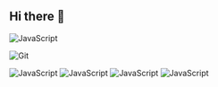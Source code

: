 ## Hi there 👋

![JavaScript](https://custom-icon-badges.demolab.com/badge/-JavaScript-F7DF1E?style=for-the-badge&logo=javascript&logoWidth=30&logoColor=black)

![Git](https://custom-icon-badges.demolab.com/badge/-Git-F05032?style=flat-square&logo=git&logoColor=white)

![JavaScript](https://custom-icon-badges.demolab.com/badge/-JavaScript-F7DF1E?style=flat)
![JavaScript](https://custom-icon-badges.demolab.com/badge/-JavaScript-F7DF1E?style=flat-square)
![JavaScript](https://custom-icon-badges.demolab.com/badge/-JavaScript-F7DF1E?style=for-the-badge)
![JavaScript](https://custom-icon-badges.demolab.com/badge/-JavaScript-F7DF1E?style=plastic)

<!--
**NoJi-nx/NoJi-nx** is a ✨ _special_ ✨ repository because its `README.md` (this file) appears on your GitHub profile.

Here are some ideas to get you started:

- 🔭 I’m currently working on ...
- 🌱 I’m currently learning ...
- 👯 I’m looking to collaborate on ...
- 🤔 I’m looking for help with ...
- 💬 Ask me about ...
- 📫 How to reach me: ...
- 😄 Pronouns: ...
- ⚡ Fun fact: ...
-->
